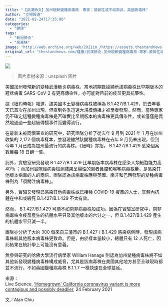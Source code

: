 ```yaml
---
title: "【武漢肺炎】加州現新變種病毒株　專家：威脅性或不如南非、英國病毒株"
author: "立場報道"
date: "2021-02-24T17:35:00"
categories:
  - "健康"
tags:
  - "新冠肺炎"
  - "病毒株"
image: "http://web.archive.org/web/2021im_/https://assets.thestandnews.com/media/photos/4_Export_uz15Y_bgfevtw.png"
original_url: "thestandnews.com/健康/武漢肺炎-加州現新變種病毒株-專家-威脅性或不如南非-英國病毒株"
---
```

![](http://web.archive.org/web/2021im_/https://assets.thestandnews.com/media/photos/4_Export_uz15Y_bgfevtw.png)
> 圖片素材來源：unsplash 圖片

美國加州發現新的變種武漢肺炎病毒株，當地初期數據顯示該病毒株比早期版本的冠狀病毒 SARS-CoV-2 有更高傳染性，亦可能對目前的疫苗更具抗藥性。

據《紐約時報》報道，該美國本土變種病毒株被稱為 B.1.427/B.1.429，於去年春天已首次在加州出現，但直到冬季迅速大規模傳播才被學者發現。然而，當時專家仍不確定這種變種病毒株是否確實比早期版本的病毒株更具傳染性，或者僅僅是偶然地通過一些超級傳播事件而變得流行。

在最新未被同儕審查的研究中，研究團隊分析了從去年 9 月到 2021 年 1 月在加州收集的 2,172 個病毒樣本，並發現雖然該變種病毒株在去年 9 月仍未出現，但到今年 1 月已成為加州最流行的病毒株。《紐時》亦指， B.1.427/B.1.429 感染個案數目每 18 日翻一倍。

此外，實驗室研究發現 B.1.427/B.1.429 比早期版本病毒株在感染人類細胞能力高 40％ ；而加州實際經病毒檢測結果呈陽性的患者鼻腔和喉嚨病毒載量，是感染其他版本病毒的人的兩倍。團隊認為該病毒株應與英國、南非和巴西發現的變種病毒株列為「須關注病毒株」。

另外，實驗又發現已感染其他病毒株或已接種 COVID-19 疫苗的人士，其體內抗體在中和或殺死 B.1.427/B.1.429 不太有效。

然而， B.1.427/B.1.429 可能不如南非病毒株般成功。因為在實驗室研究中，南非病毒株令疫苗產生的抗體水平只及其他版本的六分之一，但 B.1.427/B.1.429 產生的抗體水平只減一半。

團隊亦分析了大約 300 個來自三藩市的 B.1.427 / B.1.429 感染病例時，發現該病毒株較其他版本病毒株更致命。但是，由於樣本量較小，總體只有 12 人死亡，因此結果在統計學上可能沒有意義。

無參與研究的哈佛大學流行病學家 William Hanage 則認為加州變種病毒株將不如其他新發現變種病毒株構成威脅，尤其是該病毒株在美國其他地方甚至全球現時都並不流行，不如英國變種病毒株 B.1.1.7 一樣快速在全球蔓延。

來源：  
Live Science, ['Homegrown' California coronavirus variant is more contagious and possibly deadlier](http://web.archive.org/web/20211229095038/https://www.livescience.com/california-coronavirus-variant-contagious.html), 24 February 2021

文／Alan Chiu